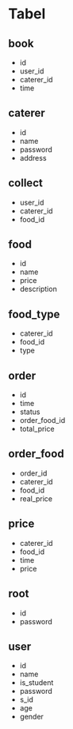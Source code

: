 # Tabel
## book
* id
* user_id
* caterer_id
* time

## caterer
* id
* name
* password
* address

## collect
* user_id
* caterer_id 
* food_id

## food 
* id
* name
* price
* description

## food_type
* caterer_id
* food_id
* type

## order
* id
* time
* status
* order_food_id
* total_price

## order_food
* order_id
* caterer_id
* food_id
* real_price

## price
* caterer_id
* food_id
* time
* price

## root
* id
* password

## user
* id
* name
* is_student
* password
* s_id
* age
* gender